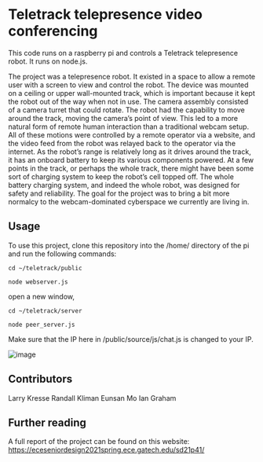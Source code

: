 # Teletrack telepresence video conferencing

This code runs on a raspberry pi and controls a Teletrack telepresence robot. It runs on node.js.

The project was a telepresence robot. It existed in a space to allow a remote user with a screen to view and control the robot. The device was mounted on a ceiling or upper wall-mounted track, which is important because it kept the robot out of the way when not in use. The camera assembly consisted of a camera turret that could rotate. The robot had the capability to move around the track, moving the camera’s point of view. This led to a more natural form of remote human interaction than a traditional webcam setup. All of these motions were controlled by a remote operator via a website, and the video feed from the robot was relayed back to the operator via the internet. As the robot’s range is relatively long as it drives around the track, it has an onboard battery to keep its various components powered. At a few points in the track, or perhaps the whole track, there might have been some sort of charging system to keep the robot’s cell topped off. The whole battery charging system, and indeed the whole robot, was designed for safety and reliability. The goal for the project was to bring a bit more normalcy to the webcam-dominated cyberspace we currently are living in.

## Usage
To use this project, clone this repository into the /home/ directory of the pi and run the following commands:

`cd ~/teletrack/public`

`node webserver.js`

open a new window,

`cd ~/teletrack/server`

`node peer_server.js`

Make sure that the IP here in /public/source/js/chat.js is changed to your IP.

![image](https://user-images.githubusercontent.com/67759534/116907068-131bad80-ac0f-11eb-8564-0117ef6a698d.png)

## Contributors
Larry Kresse
Randall Kliman
Eunsan Mo
Ian Graham

## Further reading
A full report of the project can be found on this website: https://eceseniordesign2021spring.ece.gatech.edu/sd21p41/
